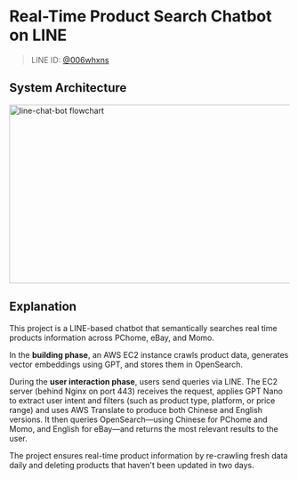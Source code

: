 # Real-Time Product Search Chatbot on LINE

> LINE ID: [@006whxns](https://line.me/R/ti/p/@006whxns)

## System Architecture

<img width="756" height="321" alt="line-chat-bot flowchart" src="https://github.com/user-attachments/assets/92a20128-4c1c-4f66-9044-d698a8c2a896" />

## Explanation

This project is a LINE-based chatbot that semantically searches real time products information across PChome, eBay, and Momo.

In the **building phase**, an AWS EC2 instance crawls product data, generates vector embeddings using GPT, and stores them in OpenSearch.

During the **user interaction phase**, users send queries via LINE. The EC2 server (behind Nginx on port 443) receives the request, applies GPT Nano to extract user intent and filters (such as product type, platform, or price range) and uses AWS Translate to produce both Chinese and English versions. It then queries OpenSearch—using Chinese for PChome and Momo, and English for eBay—and returns the most relevant results to the user.

The project ensures real-time product information by re-crawling fresh data daily and deleting products that haven't been updated in two days.
